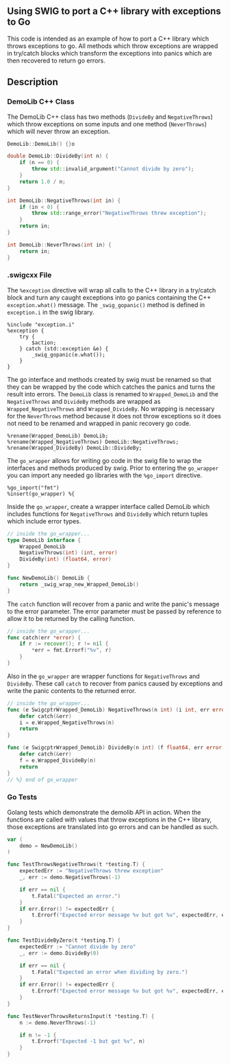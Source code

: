 ## Using SWIG to port a C++ library with exceptions to Go
This code is intended as an example of how to port a C++ library which throws exceptions to go. All methods which throw exceptions are wrapped in try/catch blocks which transform the exceptions into panics which are then recovered to return go errors.

## Description

### DemoLib C++ Class
The DemoLib C++ class has two methods (`DivideBy` and `NegativeThrows`) which throw exceptions on some inputs and one method (`NeverThrows`) which will never throw an exception.
```C++
DemoLib::DemoLib() {}o

double DemoLib::DivideBy(int n) {
    if (n == 0) {
        throw std::invalid_argument("Cannot divide by zero");
    }
    return 1.0 / n;
}

int DemoLib::NegativeThrows(int in) {
    if (in < 0) {
        throw std::range_error("NegativeThrows threw exception");
    }
    return in;
}

int DemoLib::NeverThrows(int in) {
    return in;
}
```

### .swigcxx File
The `%exception` directive will wrap all calls to the C++ library in a try/catch block and turn any caught exceptions into go panics containing the C++ `exception.what()` message. The `_swig_gopanic()` method is defined in `exception.i` in the swig library.
```
%include "exception.i"
%exception {
    try {
        $action;
    } catch (std::exception &e) {
        _swig_gopanic(e.what());
    }
}
```

The go interface and methods created by swig must be renamed so that they can be wrapped by the code which catches the panics and turns the result into errors. The `DemoLib` class is renamed to `Wrapped_DemoLib` and the `NegativeThrows` and `DivideBy` methods are wrapped as `Wrapped_NegativeThrows` and `Wrapped_DivideBy`. No wrapping is necessary for the `NeverThrows` method because it does not throw exceptions so it does not need to be renamed and wrapped in panic recovery go code.
```
%rename(Wrapped_DemoLib) DemoLib;
%rename(Wrapped_NegativeThrows) DemoLib::NegativeThrows;
%rename(Wrapped_DivideBy) DemoLib::DivideBy;
```

The `go_wrapper` allows for writing go code in the swig file to wrap the interfaces and methods produced by swig. Prior to entering the `go_wrapper` you can import any needed go libraries with the `%go_import` directive.
```
%go_import("fmt")
%insert(go_wrapper) %{
```

Inside the `go_wrapper`, create a wrapper interface called DemoLib which includes functions for `NegativeThrows` and `DivideBy` which return tuples which include error types.
```Go
// inside the go_wrapper...
type DemoLib interface {
    Wrapped_DemoLib
    NegativeThrows(int) (int, error)
    DivideBy(int) (float64, error)
}

func NewDemoLib() DemoLib {
    return _swig_wrap_new_Wrapped_DemoLib()
}

```

The `catch` function will recover from a panic and write the panic's message to the error parameter. The error parameter must be passed by reference to allow it to be returned by the calling function.
```Go
// inside the go_wrapper...
func catch(err *error) {
    if r := recover(); r != nil {
        *err = fmt.Errorf("%v", r)
    }
}
```


Also in the `go_wrapper` are wrapper functions for `NegativeThrows` and `DivideBy`. These call `catch` to recover from panics caused by exceptions and write the panic contents to the returned error.
```Go
// inside the go_wrapper...
func (e SwigcptrWrapped_DemoLib) NegativeThrows(n int) (i int, err error) {
	defer catch(&err)
	i = e.Wrapped_NegativeThrows(n)
	return
}

func (e SwigcptrWrapped_DemoLib) DivideBy(n int) (f float64, err error) {
    defer catch(&err)
	f = e.Wrapped_DivideBy(n)
	return
}
// %} end of go_wrapper
```

### Go Tests
Golang tests which demonstrate the demolib API in action. When the functions are called with values that throw exceptions in the C++ library, those exceptions are translated into go errors and can be handled as such.
```Go
var (
	demo = NewDemoLib()
)

func TestThrowsNegativeThrows(t *testing.T) {
	expectedErr := "NegativeThrows threw exception"
	_, err := demo.NegativeThrows(-1)

	if err == nil {
		t.Fatal("Expected an error.")
	}
	if err.Error() != expectedErr {
		t.Errorf("Expected error message %v but got %v", expectedErr, err.Error())
	}
}

func TestDivideByZero(t *testing.T) {
	expectedErr := "Cannot divide by zero"
	_, err := demo.DivideBy(0)

	if err == nil {
		t.Fatal("Expected an error when dividing by zero.")
	}
	if err.Error() != expectedErr {
		t.Errorf("Expected error message %v but got %v", expectedErr, err.Error())
	}
}

func TestNeverThrowsReturnsInput(t *testing.T) {
	n := demo.NeverThrows(-1)

	if n != -1 {
		t.Errorf("Expected -1 but got %v", n)
	}
}
```

